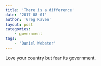 ```yaml
---
title: 'There is a difference'
date: '2017-08-01'
author: 'Greg Raven'
layout: post
categories:
    - government
tags:
    - 'Daniel Webster'
---
```


Love your country but fear its government.